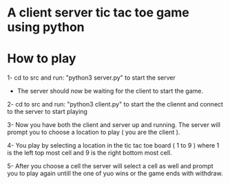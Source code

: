 # A client server tic tac toe game using python

# How to play
1- cd to src  and run:  "python3 server.py" to start the server

 * The server should now be waiting for the client to start the game. 
 
 
2-  cd to src and run:  "python3 client.py" to start the the cliennt and connect to the server to start playing


3- Now you have both the client and server up and running. The server will prompt you to choose a location to play ( you are the client ). 

4- You play by selecting a location in the tic tac toe board ( 1 to 9 ) where 1 is the left top most cell and 9 is the right bottom most cell. 

5- After you choose a cell the server will select a cell as well and prompt you to play again untill the one of yuo wins or the game ends with withdraw. 


